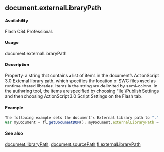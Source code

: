 ## document.externalLibraryPath

#### Availability

Flash CS4 Professional.

#### Usage

document.externalLibraryPath

#### Description

Property; a string that contains a list of items in the document’s ActionScript 3.0 External library path, which specifies the location of SWC files used as runtime shared libraries. Items in the string are delimited by semi-colons. In the authoring tool, the items are specified by choosing File \Publish Settings and then choosing ActionScript 3.0 Script Settings on the Flash tab.

#### Example

```javascript
The following example sets the document’s External library path to "." and "../mySWCLibrary":
var myDocument = fl.getDocumentDOM(); myDocument.externalLibraryPath = ".;../mySWCLibrary"; fl.trace(myDocument.externalLibraryPath);

```
#### See also

[document.libraryPath](#_bookmark233), [document.sourcePath](#_bookmark321),[fl.externalLibraryPath](#_bookmark480)
